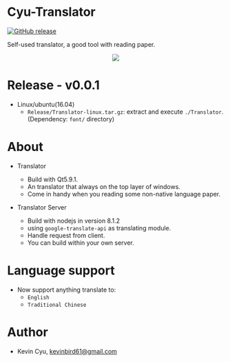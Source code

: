 # Cyu-Translator 
[![GitHub release](https://img.shields.io/badge/release-v0.0.1-blue.svg?style=plastic)]()

Self-used translator, a good tool with reading paper.

<p align="center"> 
<img src="https://i.imgur.com/IIF8bqU.gif">
</p>

# Release - v0.0.1
* Linux/ubuntu(16.04)
  * `Release/Translator-linux.tar.gz`: extract and execute `./Translator`.(Dependency: `font/` directory)

# About 
* Translator
  * Build with Qt5.9.1.
  * An translator that always on the top layer of windows.
  * Come in handy when you reading some non-native language paper.

* Translator Server
  * Build with nodejs in version 8.1.2
  * using `google-translate-api` as translating module.
  * Handle request from client.
  * You can build within your own server.
  
# Language support
* Now support anything translate to:
  * `English`
  * `Traditional Chinese`
  
# Author
* Kevin Cyu, kevinbird61@gmail.com
